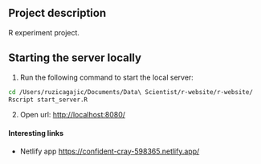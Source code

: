 ## Project description
R experiment project.

## Starting the server locally
1. Run the following command to start the local server:
```bash
cd /Users/ruzicagajic/Documents/Data\ Scientist/r-website/r-website/
Rscript start_server.R
```
2. Open url: [http://localhost:8080/](http://localhost:8080/)


#### Interesting links

- Netlify app https://confident-cray-598365.netlify.app/